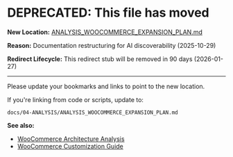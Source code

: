 # DEPRECATED: This file has moved

**New Location:** [ANALYSIS_WOOCOMMERCE_EXPANSION_PLAN.md](docs/04-ANALYSIS/ANALYSIS_WOOCOMMERCE_EXPANSION_PLAN.md)

**Reason:** Documentation restructuring for AI discoverability (2025-10-29)

**Redirect Lifecycle:** This redirect stub will be removed in 90 days (2026-01-27)

---

Please update your bookmarks and links to point to the new location.

If you're linking from code or scripts, update to:
```
docs/04-ANALYSIS/ANALYSIS_WOOCOMMERCE_EXPANSION_PLAN.md
```

**See also:**
- [WooCommerce Architecture Analysis](docs/04-ANALYSIS/ANALYSIS_WOOCOMMERCE_ARCHITECTURE.md)
- [WooCommerce Customization Guide](docs/02-GUIDES/GUIDE_WOOCOMMERCE_CUSTOMIZATION.md)
